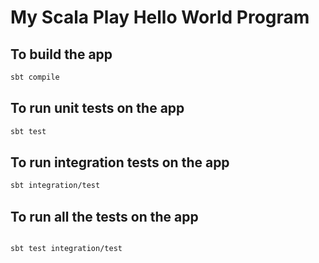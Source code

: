 # My Scala Play Hello World Program

## To build the app

```bash
sbt compile
```

## To run unit tests on the app

```bash
sbt test
```

## To run integration tests on the app

```bash
sbt integration/test
```

## To run all the tests on the app

```bash

sbt test integration/test
```